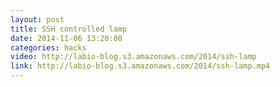 ```yaml
---
layout: post
title: SSH controlled lamp
date: 2014-11-06 13:20:00
categories: hacks
video: http://labio-blog.s3.amazonaws.com/2014/ssh-lamp
link: http://labio-blog.s3.amazonaws.com/2014/ssh-lamp.mp4
---
```

